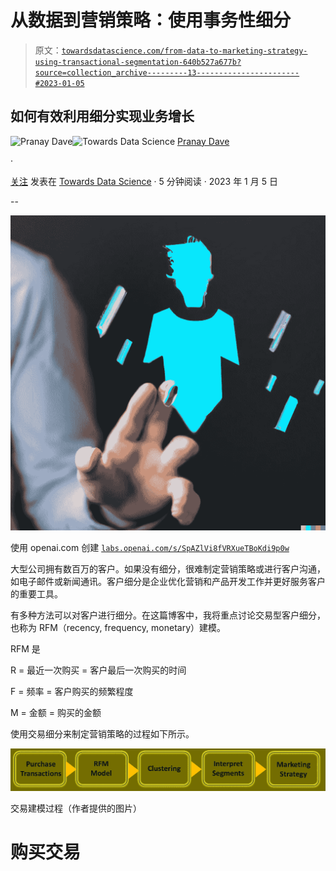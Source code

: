 # 从数据到营销策略：使用事务性细分

> 原文：[`towardsdatascience.com/from-data-to-marketing-strategy-using-transactional-segmentation-640b527a677b?source=collection_archive---------13-----------------------#2023-01-05`](https://towardsdatascience.com/from-data-to-marketing-strategy-using-transactional-segmentation-640b527a677b?source=collection_archive---------13-----------------------#2023-01-05)

## 如何有效利用细分实现业务增长

[](https://pranay-dave9.medium.com/?source=post_page-----640b527a677b--------------------------------)![Pranay Dave](https://pranay-dave9.medium.com/?source=post_page-----640b527a677b--------------------------------)[](https://towardsdatascience.com/?source=post_page-----640b527a677b--------------------------------)![Towards Data Science](https://towardsdatascience.com/?source=post_page-----640b527a677b--------------------------------) [Pranay Dave](https://pranay-dave9.medium.com/?source=post_page-----640b527a677b--------------------------------)

·

[关注](https://medium.com/m/signin?actionUrl=https%3A%2F%2Fmedium.com%2F_%2Fsubscribe%2Fuser%2F89d4bb7ead78&operation=register&redirect=https%3A%2F%2Ftowardsdatascience.com%2Ffrom-data-to-marketing-strategy-using-transactional-segmentation-640b527a677b&user=Pranay+Dave&userId=89d4bb7ead78&source=post_page-89d4bb7ead78----640b527a677b---------------------post_header-----------) 发表在 [Towards Data Science](https://towardsdatascience.com/?source=post_page-----640b527a677b--------------------------------) · 5 分钟阅读 · 2023 年 1 月 5 日 [](https://medium.com/m/signin?actionUrl=https%3A%2F%2Fmedium.com%2F_%2Fvote%2Ftowards-data-science%2F640b527a677b&operation=register&redirect=https%3A%2F%2Ftowardsdatascience.com%2Ffrom-data-to-marketing-strategy-using-transactional-segmentation-640b527a677b&user=Pranay+Dave&userId=89d4bb7ead78&source=-----640b527a677b---------------------clap_footer-----------)

--

[](https://medium.com/m/signin?actionUrl=https%3A%2F%2Fmedium.com%2F_%2Fbookmark%2Fp%2F640b527a677b&operation=register&redirect=https%3A%2F%2Ftowardsdatascience.com%2Ffrom-data-to-marketing-strategy-using-transactional-segmentation-640b527a677b&source=-----640b527a677b---------------------bookmark_footer-----------)![](img/fbeefdb9b1737744fb5f895198d6374e.png)

使用 openai.com 创建 [`labs.openai.com/s/SpAZlVi8fVRXueTBoKdi9p0w`](https://labs.openai.com/s/SpAZlVi8fVRXueTBoKdi9p0w)

大型公司拥有数百万的客户。如果没有细分，很难制定营销策略或进行客户沟通，如电子邮件或新闻通讯。客户细分是企业优化营销和产品开发工作并更好服务客户的重要工具。

有多种方法可以对客户进行细分。在这篇博客中，我将重点讨论交易型客户细分，也称为 RFM（recency, frequency, monetary）建模。

RFM 是

R = 最近一次购买 = 客户最后一次购买的时间

F = 频率 = 客户购买的频繁程度

M = 金额 = 购买的金额

使用交易细分来制定营销策略的过程如下所示。

![](img/84dcf51bac4a979ceaa42b89e3ea4f0d.png)

交易建模过程（作者提供的图片）

# 购买交易
